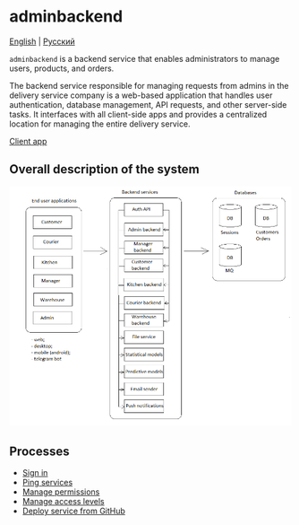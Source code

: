 # adminbackend 

[English](adminbackend.md) | [Русский](adminbackend.ru.md)

`adminbackend` is a backend service that enables administrators to manage users, products, and orders.

The backend service responsible for managing requests from admins in the delivery service company is a web-based application that handles user authentication, database management, API requests, and other server-side tasks. 
It interfaces with all client-side apps and provides a centralized location for managing the entire delivery service.

[Client app](../frontend/adminclient.md)

## Overall description of the system 

![system_overall](../img/system_overall.png)

## Processes 

- [Sign in](../processes/auth/signin.md)
- [Ping services](../processes/admin/pingservices.md)
- [Manage permissions](../processes/admin/managepermissions.md)
- [Manage access levels](../processes/admin/manageaccesslevels.md)
- [Deploy service from GitHub](../processes/admin/deployservice.md)
